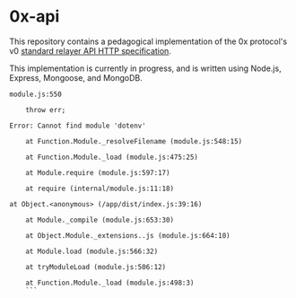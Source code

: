 # 0x-api

This repository contains a pedagogical implementation of the 0x protocol's v0 [standard relayer API HTTP specification](https://github.com/0xProject/standard-relayer-api).  

This implementation is currently in progress, and is written using Node.js, Express, Mongoose, and MongoDB.

```
module.js:550

    throw err;
    
Error: Cannot find module 'dotenv'

    at Function.Module._resolveFilename (module.js:548:15)

    at Function.Module._load (module.js:475:25)

    at Module.require (module.js:597:17)

    at require (internal/module.js:11:18)

at Object.<anonymous> (/app/dist/index.js:39:16)

    at Module._compile (module.js:653:30)

    at Object.Module._extensions..js (module.js:664:10)

    at Module.load (module.js:566:32)

    at tryModuleLoad (module.js:506:12)

    at Function.Module._load (module.js:498:3)
    ```
